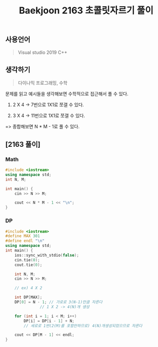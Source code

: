 ﻿---
title: "Baekjoon 2163 초콜릿자르기 풀이"
categories: Algorithm
comments: true
---

## 사용언어
 > Visual studio 2019 C++ 

## 생각하기
  > 다이나믹 프로그래밍, 수학

문제를 읽고 예시들을 생각해보면 수학적으로 접근해서 풀 수 있다.

1. 2 X 4
 -> 7번으로 1X1로 쪼갤 수 있다.

2. 3 X 4
 -> 11번으로 1X1로 쪼갤 수 있다.

 => 종합해보면 N * M - 1로 풀 수 있다.


## [2163 풀이]

### Math

```c++
#include <iostream>
using namespace std;
int N, M;

int main() {
	cin >> N >> M;

	cout << N * M - 1 << "\n";
}
```

### DP

```c++
#include <iostream>
#define MAX 301
#define endl "\n"
using namespace std;
int main() {
	ios::sync_with_stdio(false);
	cin.tie(0); 
	cout.tie(0);

	int N, M;
	cin >> N >> M;

	// ex) 4 X 2

	int DP[MAX];
	DP[0] = N - 1; // 가로로 3(N-1)만큼 자른다
		       // 1 X 2 -> 4(N)개 생성

	for (int i = 1; i < M; i++)
		DP[i] = DP[i - 1] + N; 
		// 세로로 1번(2(M)를 포함안하므로) 4(N)개생성되었으므로 자른다

	cout << DP[M - 1] << endl;
}
```